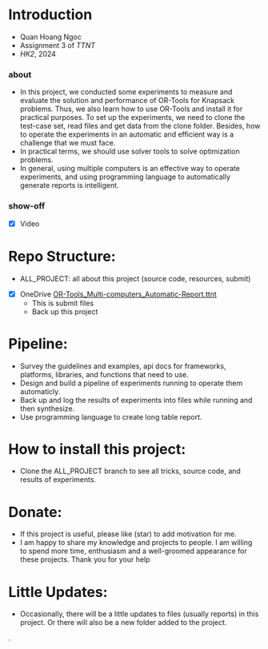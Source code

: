 # Introduction
- Quan Hoang Ngoc
- Assignment 3 of _TTNT_ 
- _HK2_, 2024

### about 
- In this project, we conducted some experiments to measure and evaluate the solution and performance of OR-Tools for Knapsack problems. Thus, we also learn how to use OR-Tools and install it for practical purposes. To set up the experiments, we need to clone the test-case set, read files and get data from the clone folder. Besides, how to operate the experiments in an automatic and efficient way is a challenge that we must face.
- In practical terms, we should use solver tools to solve optimization problems.
- In general, using multiple computers is an effective way to operate experiments, and using  programming language to automatically generate reports is intelligent. 
### show-off 
- [x] Video 
# Repo Structure:  
- ALL_PROJECT: all about this project (source code, resources, submit)
- [x] OneDrive [OR-Tools_Multi-computers_Automatic-Report.ttnt](https://uithcm-my.sharepoint.com/:f:/g/personal/22521178_ms_uit_edu_vn/EsZIOq2rZ9VMsY8xvEaAuyQBaI79V5Znk-6JcrjjWioqfg?e=OCb0cW)
  - This is submit files
  - Back up this project   
# Pipeline:  
- Survey the guidelines and examples, api docs for frameworks, platforms, libraries, and functions that need to use.
- Design and build a pipeline of experiments running to operate them automaticly.
- Back up and log the results of experiments into files while running and then synthesize.
- Use programming language to create long table report. 
# How to install this project: 
- Clone the ALL_PROJECT branch to see all tricks, source code, and results of experiments. 
# Donate: 
- If this project is useful, please like (star) to add motivation for me. 
- I am happy to share my knowledge and projects to people. I am willing to spend more time, enthusiasm and a well-groomed appearance for these projects. Thank you for your help
# Little Updates: 
- Occasionally, there will be a little updates to files (usually reports) in this project. Or there will also be a new folder added to the project.

. 

